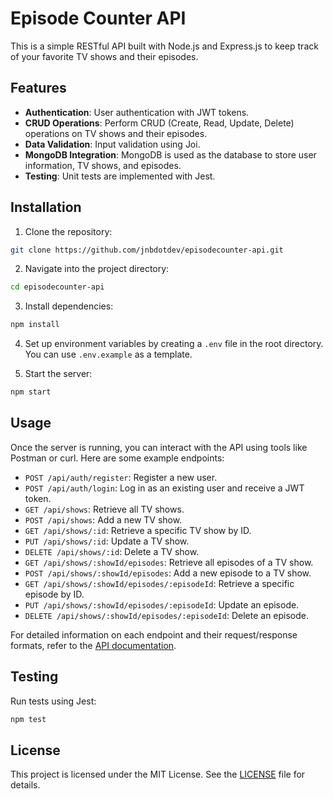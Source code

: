 # Episode Counter API

This is a simple RESTful API built with Node.js and Express.js to keep track of your favorite TV shows and their episodes.

## Features

- **Authentication**: User authentication with JWT tokens.
- **CRUD Operations**: Perform CRUD (Create, Read, Update, Delete) operations on TV shows and their episodes.
- **Data Validation**: Input validation using Joi.
- **MongoDB Integration**: MongoDB is used as the database to store user information, TV shows, and episodes.
- **Testing**: Unit tests are implemented with Jest.

## Installation

1. Clone the repository:

```bash
git clone https://github.com/jnbdotdev/episodecounter-api.git
```

2. Navigate into the project directory:

```bash
cd episodecounter-api
```

3. Install dependencies:

```bash
npm install
```

4. Set up environment variables by creating a `.env` file in the root directory. You can use `.env.example` as a template.

5. Start the server:

```bash
npm start
```

## Usage

Once the server is running, you can interact with the API using tools like Postman or curl. Here are some example endpoints:

- `POST /api/auth/register`: Register a new user.
- `POST /api/auth/login`: Log in as an existing user and receive a JWT token.
- `GET /api/shows`: Retrieve all TV shows.
- `POST /api/shows`: Add a new TV show.
- `GET /api/shows/:id`: Retrieve a specific TV show by ID.
- `PUT /api/shows/:id`: Update a TV show.
- `DELETE /api/shows/:id`: Delete a TV show.
- `GET /api/shows/:showId/episodes`: Retrieve all episodes of a TV show.
- `POST /api/shows/:showId/episodes`: Add a new episode to a TV show.
- `GET /api/shows/:showId/episodes/:episodeId`: Retrieve a specific episode by ID.
- `PUT /api/shows/:showId/episodes/:episodeId`: Update an episode.
- `DELETE /api/shows/:showId/episodes/:episodeId`: Delete an episode.

For detailed information on each endpoint and their request/response formats, refer to the [API documentation](API_DOCUMENTATION.md).

## Testing

Run tests using Jest:

```bash
npm test
```

## License

This project is licensed under the MIT License. See the [LICENSE](LICENSE) file for details.
